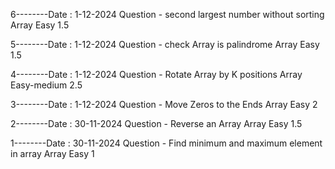 6--------Date : 1-12-2024
        Question - second largest number without sorting
        Array Easy
        1.5

5--------Date : 1-12-2024
        Question - check Array is palindrome
        Array Easy
        1.5

4--------Date : 1-12-2024
        Question - Rotate Array by  K positions
        Array Easy-medium
        2.5

3--------Date : 1-12-2024
        Question - Move Zeros to the Ends
        Array Easy 
        2

2--------Date : 30-11-2024
        Question - Reverse an Array
        Array Easy 
        1.5


1--------Date : 30-11-2024
        Question  - Find minimum and maximum element in array
        Array Easy 
        1




